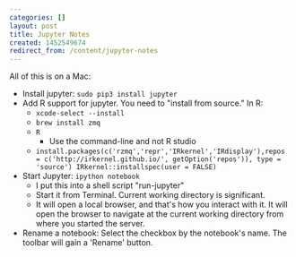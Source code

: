 ```yaml
---
categories: []
layout: post
title: Jupyter Notes
created: 1452549674
redirect_from: /content/jupyter-notes
---
```

All of this is on a Mac:

* Install jupyter: `sudo pip3 install jupyter`
* Add R support for jupyter.  You need to "install from source."  In R:
    * `xcode-select --install` 
    * `brew install zmq`
    * `R`
        * Use the command-line and not R studio
    * `install.packages(c('rzmq','repr','IRkernel','IRdisplay'),repos = c('http://irkernel.github.io/', getOption('repos')), type = 'source') IRkernel::installspec(user = FALSE)`
* Start Jupyter: `ipython notebook`
    * I put this into a shell script "run-jupyter"
    * Start it from Terminal.  Current working directory is significant.
    * It will open a local browser, and that's how you interact with it.  It will open the browser to navigate at the current working directory from where you started the server.
* Rename a notebook: Select the checkbox by the notebook's name.  The toolbar will gain a 'Rename' button.
